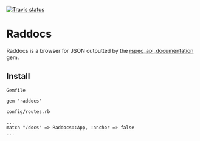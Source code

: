 [![Travis status](https://secure.travis-ci.org/oestrich/raddocs.png)](https://secure.travis-ci.org/oestrich/raddocs)


# Raddocs

Raddocs is a browser for JSON outputted by the [rspec_api_documentation](http://github.com/zipmark/rspec_api_documentation) gem.

## Install

`Gemfile`

	gem 'raddocs'

`config/routes.rb`

	...
	match "/docs" => Raddocs::App, :anchor => false
	...